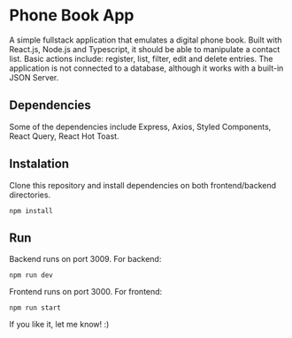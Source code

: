 # Phone Book App
A simple fullstack application that emulates a digital phone book. Built with React.js, Node.js and Typescript, it should be able to manipulate a contact list.
Basic actions include: register, list, filter, edit and delete entries. 
The application is not connected to a database, although it works with a built-in JSON Server.

## Dependencies
Some of the dependencies include Express, Axios, Styled Components, React Query, React Hot Toast.

## Instalation
Clone this repository and install dependencies on both frontend/backend directories.
```
npm install
```

## Run
Backend runs on port 3009. For backend:
```
npm run dev
```
Frontend runs on port 3000. For frontend:
```
npm run start
```

If you like it, let me know! :)
